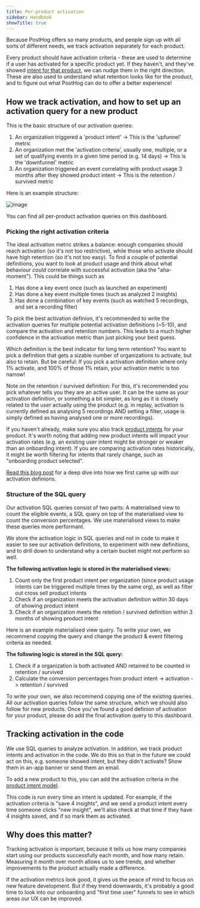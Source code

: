 ```yaml
---
title: Per-product activation
sidebar: Handbook
showTitle: true
---
```


Because PostHog offers so many products, and people sign up with all sorts of different needs, we track activation separately for each product. 

Every product should have activation criteria - these are used to determine if a user has activated for a specific product yet. If they haven't, and they've showed [intent for that product](/handbook/growth/growth-engineering/product-intents), we can nudge them in the right direction. These are also used to understand what retention looks like for the product, and to figure out what PostHog can do to offer a better experience!

## How we track activation, and how to set up an activation query for a new product

This is the basic structure of our activation queries:

1. An organization triggered a 'product intent' -> This is the 'upfunnel' metric
2. An organization met the 'activation criteria', usually one, multiple, or a set of qualifying events in a given time period (e.g. 14 days) -> This is the 'downfunnel' metric
3. An organization triggered an event correlating with product usage 3 months after they showed product intent -> This is the retention / survived metric

Here is an example structure:

![image](https://res.cloudinary.com/dmukukwp6/image/upload/product_analytics_activation_ff38af6d30.png)

You can find all per-product activation queries on <PrivateLink url="https://us.posthog.com/project/2/dashboard/130345">
this dashboard</PrivateLink>.

### Picking the right activation criteria

The ideal activation metric strikes a balance: enough companies should reach activation (so it's not too restrictive), while those who activate should have high retention (so it's not too easy). To find a couple of potential definitions, you want to look at product usage and think about what behaviour *could* correlate with successful activation (aka the "aha-moment"). This could be things such as

1. Has done a key event once (such as launched an experiment)
2. Has done a key event multiple times (such as analyzed 2 insights)
3. Has done a combination of key events (such as watched 5 recordings, and set a recording filter)

To pick the best activation definion, it's recommended to write the activation queries for multiple potential activation definitions (~5-10), and compare the activation and retention numbers. This leads to a much higher confidence in the activation metric than just picking your best guess.

Which definition is the best indicator for long term retention? You want to pick a definition that gets a sizable number of organizations to activate, but also to retain. But be careful: If you pick a activation definition where only 1% activate, and 100% of those 1% retain, your activation metric is too narrow!

Note on the retention / survived definition: For this, it's recommended you pick whatever tells you they are an active user. It can be the same as your activation definition, or something a bit simpler, as long as it is closely related to the user actually using the product (e.g. in replay, activation is currently defined as analysing 5 recordings AND setting a filter, usage is simply defined as having analysed one or more recordings).

If you haven't already, make sure you also track [product intents](/handbook/growth/growth-engineering/product-intents) for your product. It's worth noting that adding new product intents will impact your activation rates (e.g. an existing user intent might be stronger or weaker than an onboarding intent). If you are comparing activation rates historically, it might be worth filtering for intents that rarely change, such as "onboarding product selected".

[Read this blog post](/product-engineers/activation-metrics) for a deep dive into how we first came up with our activation definions.

### Structure of the SQL query

Our activation SQL queries consist of two parts: A materialised view to count the eligible events, a SQL query on top of the materialised view to count the conversion percentages. We use materialised views to make these queries more performant.

We store the activation logic in SQL queries and not in code to make it easier to see our activation definitions, to experiment with new definitions, and to drill down to understand why a certain bucket might not perform so well.

**The following activation logic is stored in the materialised views:**

1. Count only the first product intent per organization (since product usage intents can be triggered multiple times by the same org), as well as filter out cross sell product intents
2. Check if an organization meets the activation definition within 30 days of showing product intent
3. Check if an organization meets the retetion / survived definition within 3 months of showing product intent

Here is an example <PrivateLink url="https://us.posthog.com/project/2/sql?open_view=01966c82-9958-0000-7959-1728ad7dd6d4">
materialised view query</PrivateLink>. To write your own, we recommend copying the query and change the product & event filtering criteria as needed.

**The following logic is stored in the SQL query:**

1. Check if a organization is both activated AND retained to be counted in retention / survived
2. Calculate the conversion percentages from product intent -> activation -> retention / survived

To write your own, we also recommend copying one of the <PrivateLink url="https://us.posthog.com/project/2/insights/ccIWa4br">existing queries</PrivateLink>. All our activation queries follow the same structure, which we should also follow for new products. Once you've found a good definion of activation for your product, please do add the final activation query to <PrivateLink url="https://us.posthog.com/project/2/dashboard/130345">this dashboard</PrivateLink>.

## Tracking activation in the code

We use SQL queries to analyze activation. In addition, we track product intents and activation in the code. We do this so that in the future we could act on this, e.g. someone showed intent, but they didn't activate? Show them in an-app banner or send them an email.

To add a new product to this, you can add the activation criteria in the [product intent model](https://github.com/PostHog/posthog/blob/master/posthog/models/product_intent/product_intent.py#L77-L82).

This code is run every time an intent is updated. For example, if the activation criteria is "save 4 insights", and we send a product intent every time someone clicks "new insight", we'll also check at that time if they have 4 insights saved, and if so mark them as activated.

## Why does this matter?

Tracking activation is important, because it tells us how many companies start using our products successfully each month, and how many retain. Measuring it month over month allows us to see trends, and whether improvements to the product actually made a difference.

If the activation metrics look good, it gives us the peace of mind to focus on new feature development. But if they trend downwards, it's probably a good time to look into our onboarding and "first time user" funnels to see in which areas our UX can be improved.
